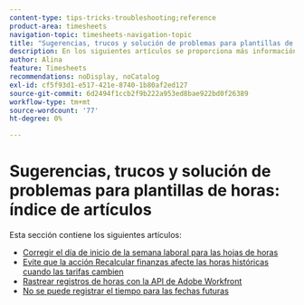 ```yaml
---
content-type: tips-tricks-troubleshooting;reference
product-area: timesheets
navigation-topic: timesheets-navigation-topic
title: "Sugerencias, trucos y solución de problemas para plantillas de horas: índice de artículos"
description: En los siguientes artículos se proporciona más información sobre el comportamiento común de las plantillas de horas o cómo solucionar posibles problemas con ellas.
author: Alina
feature: Timesheets
recommendations: noDisplay, noCatalog
exl-id: cf5f93d1-e517-421e-8740-1b80af2ed127
source-git-commit: 6d2494f1ccb2f9b222a953ed8bae922bd0f26389
workflow-type: tm+mt
source-wordcount: '77'
ht-degree: 0%

---
```


# Sugerencias, trucos y solución de problemas para plantillas de horas: índice de artículos

Esta sección contiene los siguientes artículos:

* [Corregir el día de inicio de la semana laboral para las hojas de horas](../../timesheets/tips-tricks-and-troubleshooting/correct-start-day-of-work-week.md)
* [Evite que la acción Recalcular finanzas afecte las horas históricas cuando las tarifas cambien](../../timesheets/tips-tricks-and-troubleshooting/prevent-recalculate-finance-action.md)
* [Rastrear registros de horas con la API de Adobe Workfront](../../timesheets/tips-tricks-and-troubleshooting/track-hour-records-with-wfapi.md)
* [No se puede registrar el tiempo para las fechas futuras](../../timesheets/tips-tricks-and-troubleshooting/unable-to-log-time-future-dates.md)
